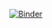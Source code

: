 [![Binder](https://mybinder.org/badge_logo.svg)](https://mybinder.org/v2/gh/rmchrkv/courses/tree/master/statistics_basics/master)
